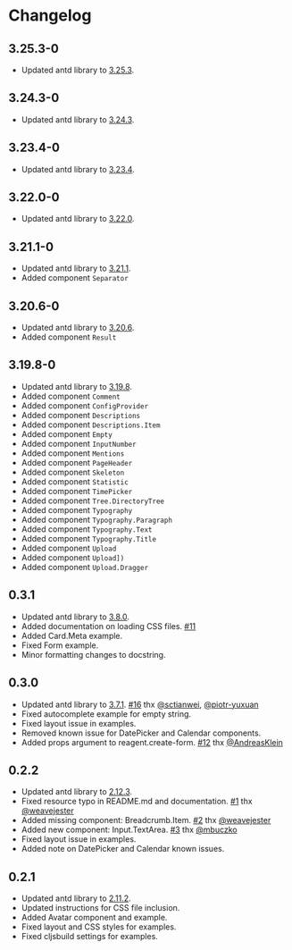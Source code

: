 # Changelog

## 3.25.3-0
* Updated antd library to [3.25.3](https://ant.design/changelog#3.25.3).

## 3.24.3-0
* Updated antd library to [3.24.3](https://ant.design/changelog#3.24.3).

## 3.23.4-0
* Updated antd library to [3.23.4](https://ant.design/changelog#3.23.4).

## 3.22.0-0
* Updated antd library to [3.22.0](https://ant.design/changelog#3.22.0).

## 3.21.1-0
* Updated antd library to [3.21.1](https://ant.design/changelog#3.21.1).
* Added component `Separator`

## 3.20.6-0
* Updated antd library to [3.20.6](https://ant.design/changelog#3.20.6).
* Added component `Result`

## 3.19.8-0
* Updated antd library to [3.19.8](https://ant.design/changelog#3.19.8).
* Added component `Comment`
* Added component `ConfigProvider`
* Added component `Descriptions`
* Added component `Descriptions.Item`
* Added component `Empty`
* Added component `InputNumber`
* Added component `Mentions`
* Added component `PageHeader`
* Added component `Skeleton`
* Added component `Statistic`
* Added component `TimePicker`
* Added component `Tree.DirectoryTree`
* Added component `Typography`
* Added component `Typography.Paragraph`
* Added component `Typography.Text`
* Added component `Typography.Title`
* Added component `Upload`
* Added component `Upload])`
* Added component `Upload.Dragger`

## 0.3.1
* Updated antd library to [3.8.0](https://ant.design/changelog#3.8.0).
* Added documentation on loading CSS files. [#11](https://github.com/priornix/antizer/issues/11)
* Added Card.Meta example.
* Fixed Form example.
* Minor formatting changes to docstring.

## 0.3.0
* Updated antd library to [3.7.1](https://ant.design/changelog#3.7.1). [#16](https://github.com/priornix/antizer/pull/16) thx [@sctianwei](https://github.com/sctianwei), [@piotr-yuxuan](https://github.com/piotr-yuxuan)
* Fixed autocomplete example for empty string.
* Fixed layout issue in examples.
* Removed known issue for DatePicker and Calendar components.
* Added props argument to reagent.create-form. [#12](https://github.com/priornix/antizer/pull/12)
thx [@AndreasKlein](https://github.com/AndreasKlein)

## 0.2.2
* Updated antd library to [2.12.3](https://ant.design/changelog#2.12.3).
* Fixed resource typo in README.md and documentation. [#1](https://github.com/priornix/antizer/issues/1) thx [@weavejester](https://github.com/weavejester)
* Added missing component: Breadcrumb.Item. [#2](https://github.com/priornix/antizer/issues/2) thx [@weavejester](https://github.com/weavejester)
* Added new component: Input.TextArea. [#3](https://github.com/priornix/antizer/issues/3) thx [@mbuczko](https://github.com/mbuczko)
* Fixed layout issue in examples.
* Added note on DatePicker and Calendar known issues.

## 0.2.1
* Updated antd library to [2.11.2](https://ant.design/changelog#2.11.2).
* Updated instructions for CSS file inclusion.
* Added Avatar component and example.
* Fixed layout and CSS styles for examples.
* Fixed cljsbuild settings for examples.
